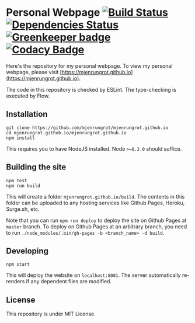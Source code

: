 # Personal Webpage [![Build Status](https://travis-ci.org/mjenrungrot/mjenrungrot.github.io.svg?branch=source)](https://travis-ci.org/mjenrungrot/mjenrungrot.github.io) [![Dependencies Status](https://david-dm.org/mjenrungrot/mjenrungrot.github.io/status.svg?path=mjenrungrot.github.io)](https://david-dm.org/mjenrungrot/mjenrungrot.github.io?path=mjenrungrot.github.io) [![Greenkeeper badge](https://badges.greenkeeper.io/mjenrungrot/mjenrungrot.github.io.svg)](https://greenkeeper.io/) [![Codacy Badge](https://api.codacy.com/project/badge/Grade/e6fb36a3d6b64e71b7ac2ea70319e267)](https://app.codacy.com/app/mjenrungrot/mjenrungrot.github.io?utm_source=github.com&utm_medium=referral&utm_content=mjenrungrot/mjenrungrot.github.io&utm_campaign=Badge_Grade_Settings)
 
Here's the repository for my personal webpage. To view my personal webpage, please visit 
[https://mjenrungrot.github.io](https://mjenrungrot.github.io).

The code in this repository is checked by ESLint. The type-checking is executed by Flow.

## Installation
```
git clone https://github.com/mjenrungrot/mjenrungrot.github.io
cd mjenrungrot.github.io/mjenrungrot.github.io
npm install
```
This requires you to have NodeJS installed. Node `>=8.2.0` should suffice.

## Building the site
```
npm test
npm run build
```
This will create a folder `mjenrungrot.github.io/build`. The contents in this folder can be uploaded to any hosting services
like Github Pages, Heroku, Surge.sh, etc. 

Note that you can run `npm run deploy` to deploy the site on Github Pages at `master` branch. To deploy on Github Pages at an 
arbitrary branch, you need to run `./node_modules/.bin/gh-pages -b <branch_name> -d build`.

## Developing
```
npm start
```
This will deploy the website on `localhost:8081`. The server automatically re-renders if any dependent files are modified.

## License

This repository is under MIT License.
